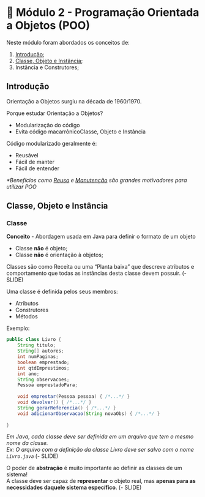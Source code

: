 #  :pushpin: Módulo 2 - Programação Orientada a Objetos (POO)

Neste módulo foram abordados os conceitos de:
  
1. [Introdução](#introdução);
1. [Classe, Objeto e Instância](classe,-objeto-e-instância);
1. Instância e Construtores;

## Introdução

Orientação a Objetos surgiu na década de 1960/1970.

Porque estudar Orientação a Objetos?
- Modularização do código
- Evita código macarrônicoClasse, Objeto e Instância

Código modularizado geralmente é:
- Reusável
- Fácil de manter
- Fácil de entender

*\*Benefícios como <ins>Reuso</ins> e <ins>Manutenção</ins> são grandes motivadores para utilizar POO*

## Classe, Objeto e Instância

### Classe

**Conceito** - Abordagem usada em Java para definir o formato de um objeto
 - Classe **não** é objeto;
 - Classe **não** é orientação à objetos;

Classes são como Receita ou uma “Planta baixa” que descreve atributos
e comportamento que todas as instâncias desta classe devem possuir. (- SLIDE)

Uma classe é definida pelos seus membros:
- Atributos
- Construtores
- Métodos

Exemplo:
~~~JAVA
public class Livro {
    String titulo;
    String[] autores;
    int numPaginas;
    boolean emprestado;
    int qtdEmprestimos;
    int ano;
    String observacoes;
    Pessoa emprestadoPara;
    
    void emprestar(Pessoa pessoa) { /*...*/ }
    void devolver() { /*...*/ }
    String gerarReferencia() { /*...*/ }
    void adicionarObservacao(String novaObs) { /*...*/ }
    
}
~~~

*Em Java, cada classe deve ser definida em um arquivo que tem o mesmo nome da classe.<br>
Ex: O arquivo com a definição da classe Livro deve ser salvo com o nome `Livro.java`* (- SLIDE)

O poder de **abstração** é muito importante ao definir as classes de um sistema!<br>
A classe deve ser capaz de **representar** o objeto real, mas **apenas para as necessidades daquele sistema específico**. (- SLIDE)
